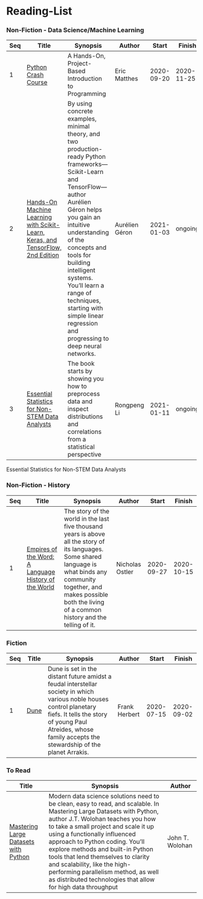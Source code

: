 # Reading-List

### Non-Fiction - Data Science/Machine Learning

| Seq | Title                                                                                                         | Synopsis                                                                               | Author                             | Start      | Finish     |
| --- | ------------------------------------------------------------------------------------------------------------- | -------------------------------------------------------------------------------------- | ---------------------------------- | ---------- | ---------- |
| 1   | [Python Crash Course](https://nostarch.com/pythoncrashcourse2e)                                      | A Hands-On, Project-Based Introduction to Programming                                | Eric Matthes                | 2020-09-20 | 2020-11-25 |
| 2   | [Hands-On Machine Learning with Scikit-Learn, Keras, and TensorFlow, 2nd Edition](https://www.oreilly.com/library/view/hands-on-machine-learning/9781492032632/)                                                       | By using concrete examples, minimal theory, and two production-ready Python frameworks—Scikit-Learn and TensorFlow—author Aurélien Géron helps you gain an intuitive understanding of the concepts and tools for building intelligent systems. You’ll learn a range of techniques, starting with simple linear regression and progressing to deep neural networks.                                  | Aurélien Géron                         | 2021-01-03 | ongoing |          
| 3   | [Essential Statistics for Non-STEM Data Analysts](https://www.packtpub.com/product/essential-statistics-for-non-stem-data-analysts/9781838984847)                                                       | The book starts by showing you how to preprocess data and inspect distributions and correlations from a statistical perspective                                  | Rongpeng Li                         | 2021-01-11 | ongoing |   

Essential Statistics for Non-STEM Data Analysts

### Non-Fiction - History

| Seq | Title                                                                                                         | Synopsis                                                                               | Author                             | Start      | Finish     |
| --- | ------------------------------------------------------------------------------------------------------------- | -------------------------------------------------------------------------------------- | ---------------------------------- | ---------- | ---------- |
| 1   | [Empires of the Word: A Language History of the World](https://www.harpercollins.com/products/empires-of-the-word-a-language-history-of-the-world-nicholas-ostler?variant=32179571654690)                                                       | The story of the world in the last five thousand years is above all the story of its languages. Some shared language is what binds any community together, and makes possible both the living of a common history and the telling of it.                                  | Nicholas Ostler                         | 2020-09-27 | 2020-10-15 |

### Fiction

| Seq | Title                                                                                                         | Synopsis                                                                               | Author                             | Start      | Finish     |
| --- | ------------------------------------------------------------------------------------------------------------- | -------------------------------------------------------------------------------------- | ---------------------------------- | ---------- | ---------- |
| 1   | [Dune](https://www.penguinrandomhouse.com/series/AU8/dune)                                                       | Dune is set in the distant future amidst a feudal interstellar society in which various noble houses control planetary fiefs. It tells the story of young Paul Atreides, whose family accepts the stewardship of the planet Arrakis.                                  | Frank Herbert                         | 2020-07-15 | 2020-09-02 |

### To Read
| Title                                                                                                         | Synopsis                                                                               | Author                             | 
| ------------------------------------------------------------------------------------------------------------- | -------------------------------------------------------------------------------------- | ---------------------------------- |
| [Mastering Large Datasets with Python](https://www.manning.com/books/mastering-large-datasets-with-python)                                                                                                              | Modern data science solutions need to be clean, easy to read, and scalable. In Mastering Large Datasets with Python, author J.T. Wolohan teaches you how to take a small project and scale it up using a functionally influenced approach to Python coding. You’ll explore methods and built-in Python tools that lend themselves to clarity and scalability, like the high-performing parallelism method, as well as distributed technologies that allow for high data throughput                                                                          | John T. Wolohan                             | 
